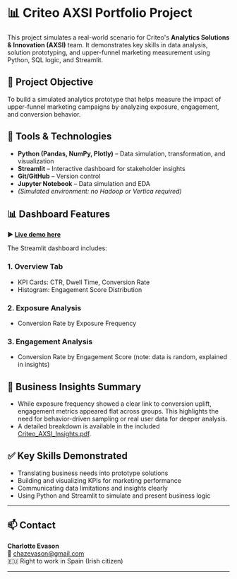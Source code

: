 # 📊 Criteo AXSI Portfolio Project

This project simulates a real-world scenario for Criteo's **Analytics Solutions & Innovation (AXSI)** team. It demonstrates key skills in data analysis, solution prototyping, and upper-funnel marketing measurement using Python, SQL logic, and Streamlit.

## 🎯 Project Objective

To build a simulated analytics prototype that helps measure the impact of upper-funnel marketing campaigns by analyzing exposure, engagement, and conversion behavior.

## 🔧 Tools & Technologies

- **Python (Pandas, NumPy, Plotly)** – Data simulation, transformation, and visualization
- **Streamlit** – Interactive dashboard for stakeholder insights
- **Git/GitHub** – Version control
- **Jupyter Notebook** – Data simulation and EDA
- *(Simulated environment: no Hadoop or Vertica required)*

## 📊 Dashboard Features

**▶ [Live demo here](https://www.charlotteevason.com/)**

The Streamlit dashboard includes:

### 1. Overview Tab
- KPI Cards: CTR, Dwell Time, Conversion Rate
- Histogram: Engagement Score Distribution

### 2. Exposure Analysis
- Conversion Rate by Exposure Frequency

### 3. Engagement Analysis
- Conversion Rate by Engagement Score (note: data is random, explained in insights)

## 🧠 Business Insights Summary

- While exposure frequency showed a clear link to conversion uplift, engagement metrics appeared flat across groups. This highlights the need for behavior-driven sampling or real user data for deeper analysis.
- A detailed breakdown is available in the included [Criteo_AXSI_Insights.pdf](./Criteo_AXSI_Insights.pdf).

## ✅ Key Skills Demonstrated

- Translating business needs into prototype solutions
- Building and visualizing KPIs for marketing performance
- Communicating data limitations and insights clearly
- Using Python and Streamlit to simulate and present business logic

---

## 📫 Contact

**Charlotte Evason**  
📧 chazevason@gmail.com  
🇪🇺 Right to work in Spain (Irish citizen)

---